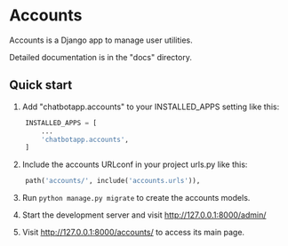 Accounts
========

Accounts is a Django app to manage user utilities.

Detailed documentation is in the "docs" directory.

Quick start
-----------

1. Add "chatbotapp.accounts" to your INSTALLED_APPS setting like this:

```python
    INSTALLED_APPS = [
        ...
        'chatbotapp.accounts',
    ]
```

2. Include the accounts URLconf in your project urls.py like this:

```python
    path('accounts/', include('accounts.urls')),
```

3. Run ``python manage.py migrate`` to create the accounts models.

4. Start the development server and visit http://127.0.0.1:8000/admin/

5. Visit http://127.0.0.1:8000/accounts/ to access its main page.
